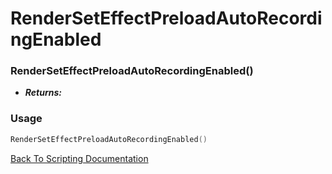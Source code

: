 # RenderSetEffectPreloadAutoRecordingEnabled

### RenderSetEffectPreloadAutoRecordingEnabled()
- ***Returns:*** 

### Usage

```Lua
RenderSetEffectPreloadAutoRecordingEnabled()
```


[Back To Scripting Documentation](../README.md)
